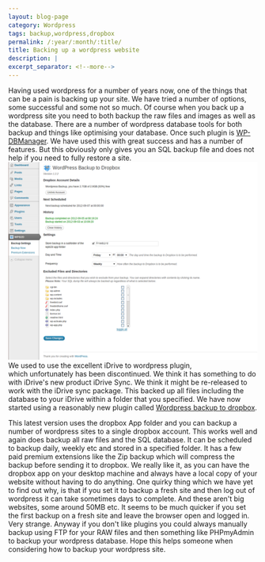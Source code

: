 ```yaml
---
layout: blog-page
category: Wordpress
tags: backup,wordpress,dropbox
permalink: /:year/:month/:title/
title: Backing up a wordpress website
description: |
excerpt_separator: <!--more-->
---
```


Having used wordpress for a number of years now, one of the things that can be a pain is backing up your site. We have tried a number of options, some successful and some not so much. Of course when you back up a wordpress site you need to both backup the raw files and images as well as the database. There are a number of wordpress database tools for both backup and things like optimising your database. Once such plugin is [WP-DBManager](http://wordpress.org/extend/plugins/wp-dbmanager/). We have used this with great success and has a number of features. But this obviously only gives you an SQL backup file and does not help if you need to fully restore a site.<!--more--><br><img class="img-responsive center-block" src="/wp-content/uploads/2012/09/WPB2D.png" alt="Dropbox backup"><br>We used to use the excellent iDrive to wordpress plugin, which unfortunately has been discontinued. We think it has something to do with iDrive's new product iDrive Sync. We think it might be re-released to work with the iDrive sync package. This backed up all files including the database to your iDrive within a folder that you specified. We have now started using a reasonably new plugin called [Wordpress backup to dropbox](http://wordpress.org/extend/plugins/wordpress-backup-to-dropbox/). 

This latest version uses the dropbox App folder and you can backup a number of wordpress sites to a single dropbox account. This works well and again does backup all raw files and the SQL database. It can be scheduled to backup daily, weekly etc and stored in a specified folder. It has a few paid premium extensions like the Zip backup which will compress the backup before sending it to dropbox. We really like it, as you can have the dropbox app on your desktop machine and always have a local copy of your website without having to do anything. One quirky thing which we have yet to find out why, is that if you set it to backup a fresh site and then log out of wordpress it can take sometimes days to complete. And these aren't big websites, some around 50MB etc. It seems to be much quicker if you set the first backup on a fresh site and leave the browser open and logged in. Very strange. Anyway if you don't like plugins you could always manually backup using FTP for your RAW files and then something like PHPmyAdmin to backup your wordpress database. Hope this helps someone when considering how to backup your wordpress site.